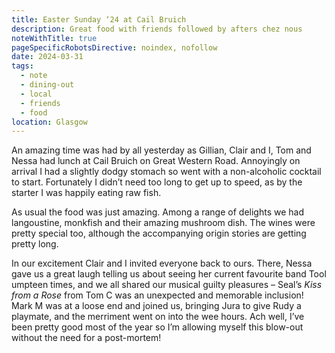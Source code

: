 ```yaml
---
title: Easter Sunday ‘24 at Cail Bruich
description: Great food with friends followed by afters chez nous
noteWithTitle: true
pageSpecificRobotsDirective: noindex, nofollow
date: 2024-03-31
tags:
  - note
  - dining-out
  - local
  - friends
  - food
location: Glasgow
---
```

An amazing time was had by all yesterday as Gillian, Clair and I, Tom and Nessa had lunch at Cail Bruich on Great Western Road. Annoyingly on arrival I had a slightly dodgy stomach so went with a non-alcoholic cocktail to start. Fortunately I didn’t need too long to get up to speed, as by the starter I was happily eating raw fish. 

As usual the food was just amazing. Among a range of delights we had langoustine, monkfish and their amazing mushroom dish. The wines were pretty special too, although the accompanying origin stories are getting pretty long.

In our excitement Clair and I invited everyone back to ours. There, Nessa gave us a great laugh telling us about seeing her current favourite band Tool umpteen times, and we all shared our musical guilty pleasures – Seal’s _Kiss from a Rose_ from Tom C was an unexpected and memorable inclusion! Mark M was at a loose end and joined us, bringing Jura to give Rudy a playmate, and the merriment went on into the wee hours. Ach well, I’ve been pretty good most of the year so I’m allowing myself this blow-out without the need for a post-mortem!
